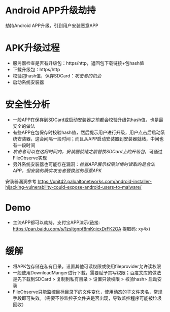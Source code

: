 # Android APP升级劫持
劫持Android APP升级，引到用户安装恶意APP

# APK升级过程
- 服务器检查是否有升级包：https/http，返回包下载链接+包hash值
- 下载升级包：https/http
- 校验包hash值，保存SDCard：*攻击者的机会*
- 启动系统安装器

# 安全性分析
- 一般APP在保存到SDCard或启动安装器之前都会校验升级包hash值，也是最安全的做法
- 有些APP在包保存时校验hash值，然后提示用户进行升级，用户点击后启动系统安装器，这会间隔一段时间；而且从APP启动安装器到安装器就绪，中间也有一段时间
- *攻击者可以在这段时间内，安装器就绪之前替换SDCard上的升级包*，可通过FileObserve实现
- 另外系统安装器也可能存在漏洞：*检查APP展示权限详情时读取的是合法APP，但安装的确实攻击者替换过的恶意APK*

安装器漏洞参考 https://unit42.paloaltonetworks.com/android-installer-hijacking-vulnerability-could-expose-android-users-to-malware/

# Demo
- 主流APP都可以劫持，支付宝APP演示(链接: https://pan.baidu.com/s/1zsltgnpf8mKqicxDrFK2OA 提取码: xy4x)

# 缓解
- 将APK包存储在私有目录。设置其他可读权限或使用fileprovider允许读权限
- 一般使用DownloadManger进行下载，需要赋予其写权限；百度文库的做法是先下载到SDCard > 复制到私有目录 > 设置只读权限 > 校验hash> 启动安装
- FileObserve只能监控目标目录下的文件变化，使用动态的子文件夹名，常规手段即可失效。（需要不停监控子文件夹是否出现，导致监控程序可能被垃圾回收）
